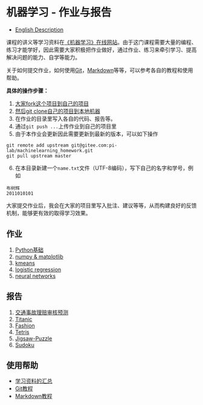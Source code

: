 # 机器学习 - 作业与报告

* [English Description](README_ENG.md)

课程的讲义等学习资料在[《机器学习》在线网站](https://gitee.com/pi-lab/machinelearning_notebook)。由于这门课程需要大量的编程、练习才能学好，因此需要大家积极把作业做好，通过作业、练习来牵引学习、提高解决问题的能力、自学等能力。

关于如何提交作业，如何使用[Git](https://gitee.com/pi-lab/learn_programming/tree/master/6_tools/git/README.md)，[Markdown](https://gitee.com/pi-lab/learn_programming/blob/master/6_tools/markdown/README.md)等等，可以参考各自的教程和使用帮助。




**具体的操作步骤：**

1. [大家fork这个项目到自己的项目](https://gitee.com/pi-lab/learn_programming/blob/master/6_tools/git/HowToForkClone.md)
2. [然后git clone自己的项目到本地机器](https://gitee.com/pi-lab/learn_programming/blob/master/6_tools/git/HowToForkClone.md)
3. 在作业的目录里写入各自的代码、报告等。
4. 通过`git push ...`上传作业到自己的项目里
5. 由于本作业会更新因此需要更新到最新的版本，可以如下操作
```
git remote add upstream git@gitee.com:pi-lab/machinelearning_homework.git
git pull upstream master
```
6. 在本目录新建一个`name.txt`文件（UTF-8编码），写下自己的名字和学号，例如
```
布树辉
2011010101
```


大家提交作业后，我会在大家的项目里写入批注、建议等等，从而构建良好的反馈机制，能够更有效的取得学习效果。



## 作业

1. [Python基础](homework_01_python/README.md)
2. [numpy & matplotlib](homework_02_numpy_matplotlib/README.md)
3. [kmeans](homework_03_kmeans/README.md)
4. [logistic regression](homework_04_logistic_regression/README.md)
5. [neural networks](homework_05_nn/README.md)



## 报告

1. [交通事故理赔审核预测](report_01_accident_claims/README.md)
2. [Titanic](report_02_Titanic/README.md)
3. [Fashion](report_03_Fashion/README.md)
4. [Tetris](report_04_Tetris/README.md)
5. [Jigsaw-Puzzle](report_05_Jigsaw-Puzzle)
6. [Sudoku](report_06_Sudoku)



## 使用帮助

* [学习资料的汇总](https://gitee.com/pi-lab/machinelearning_notebook/blob/master/References.md)
* [Git教程](https://gitee.com/pi-lab/learn_programming/tree/master/6_tools/git/README.md)
* [Markdown教程](https://gitee.com/pi-lab/learn_programming/blob/master/6_tools/markdown/README.md)
